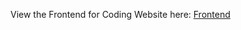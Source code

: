 View the Frontend for Coding Website here: [Frontend](https://github.com/MarvinClerge/Coding-Website-Frontend)
